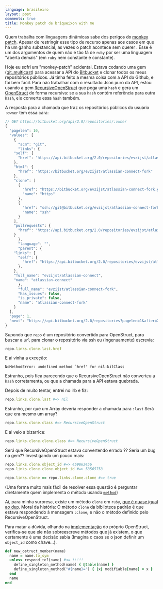 ```yaml
---
language: brasileiro
layout: post
comments: true
title: Monkey patch de briqueixon with me
---
```


Quem trabalha com linguagens dinâmicas sabe dos perigos do [monkey patch](http://en.wikipedia.org/wiki/Monkey_patch). Apesar
de restringir esse tipo de recurso apenas aos casos em que há um ganho
substancial, as vezes o patch acontece sem querer . Esse é um dos argumentos de
quem não é tão fã de `ruby` por ser uma linguagem "aberta demais" (em `ruby` nem
constante é constante).

Hoje eu sofri um "monkey-patch" acidental. Estava codando uma gem ([git\_multicast](http://github.com/rranelli/git_multicast)) para
acessar a API do [Bitbucket](http://bitbucket.org) e clonar todos os meus repositórios públicos. Já
tinha feito a mesma coisa com a API do Github, e foi bem fácil. Para não
trabalhar com o resultado Json puro da API, estou usando a gem
[RecursiveOpenStruct](https://rubygems.org/gems/recursive-open-struct) que pega uma `hash` e gera um [OpenStruct](http://ruby-doc.org/stdlib-1.9.3/libdoc/ostruct/rdoc/OpenStruct.html) de forma recursiva:
se a sua `hash` contém referência para outra `hash`, ele converte essa `hash` também.

A resposta para a chamada que traz os repositórios públicos do usuário `:owner` tem essa cara:

```js
// GET https://bitbucket.org/api/2.0/repositories/:owner
{
  "pagelen": 10,
  "values": [
    {
      "scm": "git",
      "links": {
	"self": {
	  "href": "https://api.bitbucket.org/2.0/repositories/evzijst/atlassian-connect-fork"
	},
	"html": {
	  "href": "https://bitbucket.org/evzijst/atlassian-connect-fork"
	},
	"clone": [
	  {
	    "href": "https://bitbucket.org/evzijst/atlassian-connect-fork.git",
	    "name": "https"
	  },
	  {
	    "href": "ssh://git@bitbucket.org/evzijst/atlassian-connect-fork.git",
	    "name": "ssh"
	  }
	],
	"pullrequests": {
	  "href": "https://api.bitbucket.org/2.0/repositories/evzijst/atlassian-connect-fork/pullrequests"
	}
      },
      "language": "",
      "parent": {
	"links": {
	  "self": {
	    "href": "https://api.bitbucket.org/2.0/repositories/evzijst/atlassian-connect"
	  },
	},
	"full_name": "evzijst/atlassian-connect",
	"name": "atlassian-connect"
      },
      "full_name": "evzijst/atlassian-connect-fork",
      "has_issues": false,
      "is_private": false,
      "name": "atlassian-connect-fork"
    }
  ],
  "page": 1,
  "next": "https://api.bitbucket.org/2.0/repositories?pagelen=1&after=2013-09-26T23%3A01%3A01.638828%2B00%3A00&page=2"
}
```

Supondo que `repo` é um repositório convertido para OpenStruct, para buscar a
`url` para clonar o repositório via ssh eu (ingenuamente) escrevia:

```ruby
repo.links.clone.last.href
```

E ai vinha a exceção:

```
NoMethodError: undefined method `href' for nil:NilClass
```

Estranho, pois fica parecendo que o RecursiveOpenStruct não converteu a `hash`
corretamenta, ou que a chamada para a API estava quebrada.

Depois de muito tentar, entrei no irb e fiz:

```ruby
repo.links.clone.last #=> nil
```

Estranho, por que um Array deveria responder a chamada para `:last`
Será que era mesmo um array?

```ruby
repo.links.clone.class #=> RecursiveOpenStruct
```

E ai veio a bizarrice:

```ruby
repo.links.clone.clone.class #=> RecursiveOpenStruct
```

Será que RecursiveOpenStruct estava convertendo errado ?? Seria um bug na gem??
Investigando um pouco mais:

```ruby
repo.links.clone.object_id #=> 459863456
repo.links.clone.clone.object_id #=> 58565758

repo.links.clone == repo.links.clone.clone #=> true
```

(Uma forma muito mais fácil de resolver essa questão é perguntar diretamente
quem implementa o método usando [`method`](http://www.ruby-doc.org/core-2.1.2/Method.html))

Ai, para minha surpresa, existe um método `clone` em `ruby`, [que é quase igual
ao dup](http://stackoverflow.com/questions/10183370/whats-the-difference-between-rubys-dup-and-clone-methods). Moral da história: O método `clone` da biblioteca padrão é que estava
respondendo à mensagem `:clone`, e não o método definido pelo
RecursiveOpenStruct.

Para matar a dúvida, olhando na [implementação](https://github.com/ruby/ruby/blob/eeb05e8c119f8cab6434d90f21551b6bb2954778/lib/ostruct.rb) do próprio OpenStruct,
verifica-se que ele <span class="underline">não sobreescreve métodos que já existem</span>, o que certamente
é uma decisão sabia (Imagina o caos se o json definir um `object_id` como chave&#x2026;).

```ruby
def new_ostruct_member(name)
  name = name.to_sym
  unless respond_to?(name) #<= !!!!!
    define_singleton_method(name) { @table[name] }
    define_singleton_method("#{name}=") { |x| modifiable[name] = x }
  end
  name
end
```
